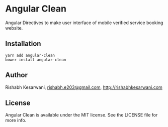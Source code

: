 # Angular Clean #
Angular Directives to make user interface of mobile verified service booking website.

## Installation ##
```
yarn add angular-clean
bower install angular-clean
```

## Author ##
Rishabh Kesarwani, rishabh.e203@gmail.com, http://rishabhkesarwani.com

## License ##
Angular Clean is available under the MIT license. See the LICENSE file for more info.
